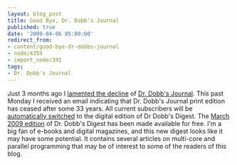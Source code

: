 ```yaml
---
layout: blog_post
title: Good Bye, Dr. Dobb's Journal
published: true
date: '2009-04-06 05:00:00'
redirect_from:
- content/good-bye-dr-dobbs-journal
- node/4359
- import_node/391
tags:
- Dr. Dobb's Journal
---
```


Just 3 months ago I [lamented the decline](/content/dr-dobb-where-art-thou) of [Dr. Dobb's Journal](http://www.ddj.com/). This past Monday I received an email indicating that Dr. Dobb's Journal print edition has ceased after some 33 years. All current subscribers will be [automatically switched](http://www.ddj.com/subscribe/) to the digital edition of Dr Dobb's Digest. The [March 2009 edition](http://www.scribd.com/doc/13785200/Dr-Dobbs-Digest-Mar-2009) of Dr. Dobb's Digest has been made available for free. I'm a big fan of e-books and digital magazines, and this new digest looks like it may have some potential. It contains several articles on multi-core and parallel programming that may be of interest to some of the readers of this blog.
